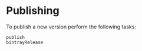 # Publishing

To publish a new version perform the following tasks:

```
publish
bintrayRelease
```
